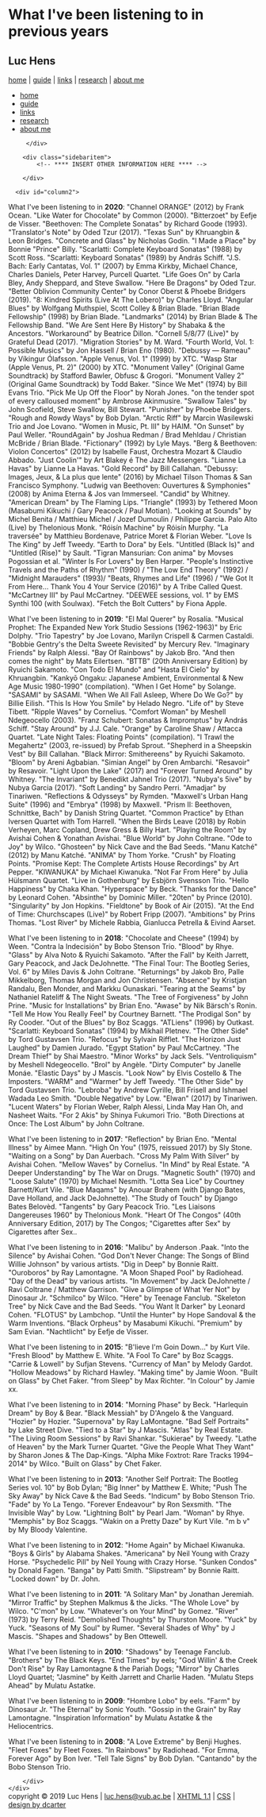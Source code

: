 <!DOCTYPE html PUBLIC "-//W3C//DTD XHTML 1.1//EN" "http://www.w3.org/TR/xhtml11/DTD/xhtml11.dtd">
<html xmlns="http://www.w3.org/1999/xhtml" xml:lang="en">

<head>
  <title>links</title>
  <meta http-equiv="content-type" content="text/html; charset=iso-8859-1" />

  <!-- **** layout stylesheet **** -->
  <link rel="stylesheet" type="text/css" href="style/style.css" />

  <!-- **** colour scheme stylesheet **** -->
  <link rel="stylesheet" type="text/css" href="style/blue.css" />

</head>

<body>
<div id="main">
<div id="links_container">
<div id="logo">
<h1>What I've been listening to in previous years</h1>
<h2>Luc Hens</h2>
</div>
<div id="links"><!-- **** INSERT LINKS HERE **** -->
<a href="welcome.html">home</a> | <a href="guide.html">guide</a>
| <a href="links.html">links</a> | <a href="research.html">research</a> | <a href="about_me.html">about me</a> </div>
</div>
<div id="menu">
<ul>
<!-- **** INSERT NAVIGATION ITEMS HERE (use id="selected" to identify the page you're on **** -->
        <li><a href="welcome.html">home</a></li>
<!--        <li><a href="ECN101.html">ECN 101B</a></li>
        <li><a href="ECN101C.html">ECN 101C</a></li>
	    <li><a href="ECN507.html">ECN 507</a></li>
	    <li><a href="ECN201.html">ECN 201</a></li>
        <li><a href="STA101.html">STA 101</a></li> -->
        <li><a href="guide.html">guide</a></li>
        <li><a href="links.html">links</a></li>
        <li><a href="research.html">research</a></li>
        <li><a href="about_me.html">about me</a></li>
</ul>
</div>
<div id="content">
<div id="column1">
<div class="sidebaritem">
<!--           <h1>Contact</h1>  -->
          <!-- **** INSERT OTHER INFORMATION HERE **** -->
 <!--         <a href= mailto:luc.hens@vub.ac.be>luc.hens@vub.ac.be</a> -->
		  
         </div>
       
        <div class="sidebaritem">
			<!-- **** INSERT OTHER INFORMATION HERE **** -->
			
		</div> 


 <div class="sidebaritem">
<!-- <h1>Links</h1> -->
<div class="sbilinks"><!-- **** INSERT ADDITIONAL LINKS HERE **** -->
<!-- <ul>
              <li><a href="http://www.vesalius.edu">Vesalius College</a></li>
              <li><a href="http://www.vub.ac.be">Vrije Universiteit Brussel</a></li>
			  <li><a href="written_work.html">Rules for written work</a></li>
			  <li><a href="http://www.r-project.org">R statistical environment</a></li>
			  <li><a href="STA101_Using_R.pdf">Getting started with R</a></li>
			  <li><a href="http://www.biostatisticien.eu/Rweb/Rweb.general.html">R web interface</a></li>
              <li><a href="http://www.libreoffice.org">LibreOffice</a></li>
			<li><a href="http://thewritedirection.net/apaguide.net/apaguide.pdf">APA Style | Basics</a></li>
		     <li><a href="http://www.apastyle.org/learn/faqs/">APA Style FAQ</a></li>
              <li><a href="https://owl.english.purdue.edu/owl/resource/560/1/">APA Style | Purdue Online Writing Lab</a></li>
				<li><a href="http://www.apastyle.org/manual/related/sample-experiment-paper-1.pdf">APA Style | Sample paper</a></li>
            </ul> -->
</div> 
</div> 
</div> 

      <div id="column2">
      
<p>What I've been listening to in <b>2020</b>: "Channel ORANGE" (2012) by Frank Ocean. "Like Water for Chocolate" by Common (2000). "Bitterzoet" by Eefje de Visser. "Beethoven: The Complete Sonatas" by Richard Goode (1993). "Translator's Note" by  Oded Tzur (2017). "Texas Sun" by Khruangbin &amp; Leon Bridges. "Concrete and Glass" by Nicholas Godin. "I Made a Place" by Bonnie "Prince" Billy. "Scarlatti: Complete Keyboard Sonatas" (1988) by Scott Ross. "Scarlatti: Keyboard Sonatas" (1989) by Andr&aacute;s Schiff. "J.S. Bach: Early Cantatas, Vol. 1" (2007) by Emma Kirkby, Michael Chance, Charles Daniels, Peter Harvey, Purcell Quartet. "Life Goes On" by Carla Bley, Andy Sheppard, and Steve Swallow. "Here Be Dragons" by Oded Tzur. "Better Oblivion Community Center" by Conor Oberst &amp; Phoebe Bridgers (2019). "8: Kindred Spirits (Live At The Lobero)" by Charles Lloyd. "Angular Blues" by Wolfgang Muthspiel, Scott Colley &amp; Brian Blade.  "Brian Blade Fellowship" (1998) by Brian Blade. "Landmarks" (2014) by Brian Blade &amp; The Fellowship Band. "We Are Sent Here By History" by Shabaka &amp; the Ancestors.  "Workaround" by Beatrice Dillon. "Cornell 5/8/77 (Live)" by Grateful Dead (2017). "Migration Stories" by M. Ward. "Fourth World, Vol. 1: Possible Musics" by Jon Hassell / Brian Eno (1980). "Debussy &mdash; Rameau" by V&iacute;kingur &Oacute;lafsson. "Apple Venus, Vol. 1" (1999) by XTC. "Wasp Star (Apple Venus, Pt. 2)" (2000) by XTC. "Monument Valley" (Original Game Soundtrack) by Stafford Bawler, Obfusc &amp; Grogori. "Monument Valley 2" (Original Game Soundtrack) by Todd Baker. "Since We Met" (1974) by Bill Evans Trio. "Pick Me Up Off the Floor" by Norah Jones. "on the tender spot of every calloused moment" by Ambrose Akinmusire. "Swallow Tales" by John Scofield, Steve Swallow, Bill Stewart. "Punisher" by Phoebe Bridgers. "Rough and Rowdy Ways" by Bob Dylan. "Arctic Riff" by Marcin Wasilewski Trio and Joe Lovano. "Women in Music, Pt. III" by HAIM. "On Sunset" by Paul Weller. "RoundAgain" by Joshua Redman / Brad Mehldau / Christian McBride / Brian Blade. "Fictionary" (1992) by Lyle Mays. "Berg &amp; Beethoven: Violon Concertos" (2012) by Isabelle Faust, Orchestra Mozart &amp; Claudio Abbado. "Just Coolin'" by Art Blakey &eacute; The Jazz Messengers. "Lianne La Havas" by Lianne La Havas. "Gold Record" by Bill Callahan. "Debussy: Images, Jeux, &amp; La plus que lente" (2016) by Michael Tilson Thomas &amp; San Francisco Symphony. "Ludwig van Beethoven: Ouvertures &amp; Symphonies" (2008) by Anima Eterna &amp; Jos van Immerseel. "Candid" by Whitney. "American Dream" by The Flaming Lips. "Triangle" (1993) by Tethered Moon (Masabumi Kikuchi / Gary Peacock / Paul Motian). "Looking at Sounds" by Michel Benita / Matthieu Michel / Jozef Dumoulin / Philippe Garcia. Palo Alto (Live) by Thelonious Monk. "R&oacute;is&iacute;n Machine" by R&oacute;is&iacute;n Murphy. "La travers&eacute;e" by Matthieu Bordenave, Patrice Moret &amp; Florian Weber. "Love Is The King" by Jeff Tweedy. "Earth to Dora" by Eels.  "Untitled (Black Is)" and "Untitled (Rise)" by Sault. "Tigran Mansurian: Con anima" by Movses Pogossian et al. "Winter Is For Lovers" by Ben Harper. "People's Instinctive Travels and the Paths of Rhythm" (1990) / "The Low End Theory"  (1992) / "Midnight Marauders" (1993)/ "Beats, Rhymes and Life" (1996) / "We Got It From Here... Thank You 4 Your Service (2016)" by A Tribe Called Quest. "McCartney III" by Paul McCartney. "DEEWEE sessions, vol. 1" by EMS Synthi 100 (with Soulwax). "Fetch the Bolt Cutters" by Fiona Apple.
</p>
      
<p>What I've been listening to in <b>2019</b>: "El Mal Querer" by Rosal&iacute;a. "Musical Prophet: The Expanded New York Studio Sessions (1962-1963)" by Eric Dolphy. "Trio Tapestry" by Joe Lovano, Marilyn Crispell &amp; Carmen Castaldi. "Bobbie Gentry's the Delta Sweete Revisited" by Mercury Rev. "Imaginary Friends" by Ralph Alessi. "Bay Of Rainbows" by Jakob Bro. "And then comes the night" by Mats Eilertsen. "BTTB" (20th Anniversary Edition) by Ryuichi Sakamoto. "Con Todo El Mundo" and "Hasta El Cielo" by Khruangbin. "Kanky&#333; Ongaku: Japanese Ambient, Environmental &amp; New Age Music 1980-1990" (compilation). "When I Get Home" by Solange. "SASAMI" by SASAMI. 
"When We All Fall Asleep, Where Do We Go?" by Billie Eilish. "This Is How You Smile" by Helado Negro. "Life of" by Steve Tibett. "Ripple Waves" by Cornelius. "Comfort Woman" by Meshell Ndegeocello (2003). "Franz Schubert: Sonatas &amp; Impromptus" by Andr&aacute;s Schiff. "Stay Around" by J.J. Cale. "Orange" by Caroline Shaw / Attacca Quartet. "Late Night Tales: Floating Points" (compilation). "I Trawl the Megahertz" (2003, re-issued) by Prefab Sprout. "Shepherd in a Sheepskin Vest" by Bill Callahan. "Black Mirror: Smithereens" by Ryuichi Sakamoto. "Bloom" by Areni Agbabian. "Simian Angel" by Oren Ambarchi. "Resavoir" by Resavoir. "Light Upon the Lake" (2017) and "Forever Turned Around" by Whitney. "The Invariant" by Benedikt Jahnel Trio (2017). "Nubya's 5ive" by Nubya Garcia (2017). "Soft Landing" by Sandro Perri. "Amadjar" by Tinariwen. "Reflections &amp; Odysseys" by Rymden. "Maxwell's Urban Hang Suite" (1996) and "Embrya" (1998) by Maxwell. "Prism II: Beethoven, Schnittke, Bach" by Danish String Quartet. "Common Practice" by Ethan Iversen Quartet with Tom Harrell. "When the Birds Leave (2018) by Robin Verheyen, Marc Copland, Drew Gress &amp; Billy Hart. "Playing the Room" by Avishai Cohen &amp; Yonathan Avishai. "Blue World" by John Coltrane. "Ode to Joy" by Wilco. "Ghosteen" by Nick Cave and the Bad Seeds. "Manu Katch&eacute;" (2012) by Manu Katch&eacute;. "ANIMA" by Thom Yorke. "Crush" by Floating Points. "Promise Kept: The Complete Artists House Recordings" by Art Pepper. "KIWANUKA" by Michael Kiwanuka. "Not Far From Here" by Julia H&uuml;lsmann Quartet. "Live in Gothenburg" by Esbj&ouml;rn Svensson Trio. "Hello Happiness" by Chaka Khan. "Hyperspace" by Beck. "Thanks for the Dance" by Leonard Cohen.  "Absinthe" by Dominic Miller. "20ten" by Prince (2010). "Singularity" by Jon Hopkins. "Fieldtone" by Book of Air (2015). "At the End of Time: Churchscapes (Live)" by Robert Fripp (2007). "Ambitions" by Prins Thomas. "Lost River" by Michele Rabbia, Gianlucca Petrella &amp; Eivind Aarset. 
</p>       
      
<p>What I've been listening to in <b>2018</b>: "Chocolate and Cheese" (1994) by Ween. "Contra la Indecisi&oacute;n" by Bobo Stenson Trio. "Blood" by Rhye. "Glass" by Alva Noto &amp; Ryuichi Sakamoto. "After the Fall" by Keith Jarrett, Gary Peacock, and Jack DeJohnette.  "The Final Tour: The Bootleg Series, Vol. 6" by Miles Davis &amp; John Coltrane.  "Returnings" by Jakob Bro, Palle Mikkelborg, Thomas Morgan and Jon Christensen. "Absence" by Kristjan Randalu, Ben Monder, and Markku Ounaskari. "Tearing at the Seams" by Nathaniel Rateliff &amp; The Night Sweats. "The Tree of Forgiveness" by John Prine.  "Music for Installations" by Brian Eno. "Awase" by Nik B&auml;rsch's Ronin. "Tell Me How You Really Feel" by Courtney Barnett. "The Prodigal Son" by Ry Cooder. "Out of the Blues" by Boz Scaggs. "ATLiens" (1996) by Outkast. "Scarlatti: Keyboard Sonatas" (1994) by Mikhail Pletnev. "The Other Side" by Tord Gustavsen Trio. "Refocus" by Sylvain Rifflet. "The Horizon Just Laughed" by Damien Jurado. "Egypt Station" by Paul McCartney. "The Dream Thief" by Shai Maestro. "Minor Works" by Jack Sels. "Ventroliquism" by Meshell Ndegeocello. "Brol" by Ang&egrave;le. "Dirty Computer" by Janelle Mon&aacute;e. "Elastic Days" by J Mascis. "Look Now" by Elvis Costello &amp; The Imposters. "WARM" and "Warmer" by Jeff Tweedy. "The Other Side" by Tord Gustavsen Trio. "Lebroba" by Andrew Cyrille, Bill Frisell and Ishmael Wadada Leo Smith. "Double Negative" by Low. "Elwan" (2017) by Tinariwen. "Lucent Waters" by Florian Weber, Ralph Alessi, Linda May Han Oh, and Nasheet Waits. "For 2 Akis" by Shinya Fukumori Trio. "Both Directions at Once: The Lost Album" by John Coltrane.
</p> 
      
<p>What I've been listening to in <b>2017</b>: "Reflection" by Brian Eno. "Mental Illness" by Aimee Mann. "High On You" (1975, reissued 2017) by Sly Stone. "Waiting on a Song" by Dan Auerbach. "Cross My Palm With Silver" by Avishai Cohen. "Mellow Waves" by Cornelius. "In Mind" by Real Estate. "A Deeper Understanding" by The War on Drugs. "Magnetic South" (1970) and "Loose Salute" (1970) by Michael Nesmith. "Lotta Sea Lice" by Courtney Barnett/Kurt Vile. "Blue Maqams" by Anouar Brahem (with Django Bates, Dave Holland, and Jack DeJohnette). "The Study of Touch" by Django Bates Belov&egrave;d. "Tangents" by Gary Peacock Trio. "Les Liaisons Dangereuses 1960" by Thelonious Monk. "Heart Of The Congos" (40th Anniversary Edition, 2017) by The Congos; "Cigarettes after Sex" by Cigarettes after Sex..</p>

<p>What I've been listening to in  <b>2016</b>: "Malibu" by Anderson .Paak. "Into the Silence" by Avishai Cohen. "God Don't Never Change: The Songs of Blind Willie Johnson" by various artists. "Dig in Deep" by Bonnie Raitt. "Ouroboros" by Ray Lamontagne. "A Moon Shaped Pool" by Radiohead. "Day of the Dead" by various artists. "In Movement" by Jack DeJohnette / Ravi Coltrane / Matthew Garrison.  "Give a Glimpse of What Yer Not" by Dinosaur Jr. "Schmilco" by Wilco. "Here" by Teenage Fanclub. "Skeleton Tree" by Nick Cave and the Bad Seeds. "You Want It Darker" by Leonard Cohen. "FLOTUS" by Lambchop.  "Until the Hunter" by Hope Sandoval &amp; the Warm Inventions. "Black Orpheus" by Masabumi Kikuchi. "Premium" by Sam Evian. "Nachtlicht" by Eefje de Visser.</p>

<p>What I've been listening to in <b>2015</b>: "B'lieve I'm Goin Down&hellip;" by Kurt Vile. "Fresh Blood" by Matthew E. White. "A Fool To Care" by Boz Scaggs. "Carrie &amp; Lowell" by Sufjan Stevens. "Currency of Man" by Melody Gardot. "Hollow Meadows" by Richard Hawley. "Making time" by Jamie Woon. "Built on Glass" by Chet Faker. "from Sleep" by Max Richter. "In Colour" by Jamie xx.</p>

<p>What I've been listening to in <b>2014</b>: "Morning Phase" by Beck. "Harlequin Dream" by Boy &amp; Bear. "Black Messiah" by D'Angelo &amp; the Vanguard. "Hozier" by Hozier. "Supernova" by Ray LaMontagne. "Bad Self Portraits" by Lake Street Dive. "Tied to a Star" by J Mascis. "Atlas" by Real Estate. "The Living Room Sessions" by Ravi Shankar. "Sukierae" by Tweedy. "Lathe of Heaven" by the Mark Turner Quartet. "Give the People What They Want" by Sharon Jones &amp; The Dap-Kings. "Alpha Mike Foxtrot: Rare Tracks 1994&ndash;2014" by Wilco. "Built on Glass" by Chet Faker.</p>

<p>What I've been listening to in <b>2013</b>: "Another Self Portrait: The Bootleg Series vol. 10" by Bob Dylan; "Big Inner" by Matthew E. White; "Push The Sky Away" by Nick Cave &amp; the Bad Seeds. "Indicum" by Bobo Stenson Trio. "Fade" by Yo La Tengo. "Forever Endeavour" by Ron Sexsmith. "The Invisible Way" by Low. "Lightning Bolt" by Pearl Jam. "Woman" by Rhye. "Memphis" by Boz Scaggs. "Wakin on a Pretty Daze" by Kurt Vile. "m b v" by My Bloody Valentine.</p>

<p>What I've been listening to in <b>2012</b>: "Home Again" by Michael Kiwanuka. "Boys &amp; Girls" by Alabama Shakes. "Americana" by Neil Young with Crazy Horse. "Psychedelic Pill" by Neil Young with Crazy Horse. "Sunken Condos" by Donald Fagen. "Banga" by Patti Smith. "Slipstream" by Bonnie Raitt. "Locked down" by Dr. John.</p>

<p>What I've been listening to in <b>2011</b>: "A Solitary Man" by Jonathan Jeremiah. "Mirror Traffic" by Stephen Malkmus &amp; the Jicks. "The Whole Love" by Wilco. "C'mon" by Low. "Whatever's on Your Mind" by Gomez. "River" (1973) by Terry Reid. "Demolished Thoughts" by Thurston Moore. "Yuck" by Yuck. "Seasons of My Soul" by Rumer. "Several Shades of Why" by J Mascis. "Shapes and Shadows" by Ben Ottewell. </p>

<p>What I've been listening to in <b>2010</b>: "Shadows" by Teenage Fanclub. "Brothers" by The Black Keys. "End Times" by eels; "God Willin' &amp; the Creek Don't Rise" by Ray Lamontagne &amp; the Pariah Dogs; "Mirror" by Charles Lloyd Quartet; "Jasmine" by Keith Jarrett and Charlie Haden. "Mulatu Steps Ahead" by Mulatu Astatke.</p>

<p>What I've been listening to in <b>2009</b>: "Hombre Lobo" by eels. "Farm" by Dinosaur Jr. "The Eternal" by Sonic Youth. "Gossip in the Grain" by Ray Lamontagne. "Inspiration Information" by Mulatu Astatke &amp; the Heliocentrics.</p>

<p>What I've been listening to in <b>2008</b>: "A Love Extreme" by Benji Hughes. "Fleet Foxes" by Fleet Foxes. "In Rainbows" by Radiohead. "For Emma, Forever Ago" by Bon Iver. "Tell Tale Signs" by Bob Dylan. "Cantando" by the Bobo Stenson Trio. </p

        </div>
    </div>

        
        
<div id="footer">
copyright &copy; 2019 Luc Hens | <a href= mailto:luc.hens@vub.ac.be>luc.hens@vub.ac.be</a> | <a href="http://validator.w3.org/check?uri=referer">XHTML 1.1</a> | <a href="http://jigsaw.w3.org/css-validator/check/referer">CSS</a> | <a href="http://www.dcarter.co.uk">design by dcarter</a>
    </div>
  </div>
</body>
</html>
